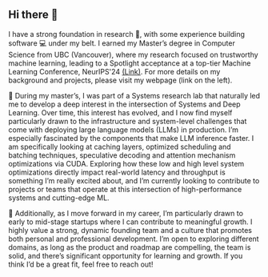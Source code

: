## Hi there 👋

I have a strong foundation in research 🧪, with some experience building software 💻 under my belt. I earned my Master’s degree in Computer Science from UBC (Vancouver), where my research focused on trustworthy machine learning, leading to a Spotlight acceptance at a top-tier Machine Learning Conference, NeurIPS'24 [(Link)](https://nips.cc/virtual/2024/poster/95529). For more details on my background and projects, please visit my webpage (link on the left).

🔭 During my master’s, I was part of a Systems research lab that naturally led me to develop a deep interest in the intersection of Systems and Deep Learning. Over time, this interest has evolved, and I now find myself particularly drawn to the infrastructure and system-level challenges that come with deploying large language models (LLMs) in production. I’m especially fascinated by the components that make LLM inference faster. I am specifically looking at caching layers, optimized scheduling and batching techniques, speculative decoding and attention mechanism optimizations via CUDA. Exploring how these low and high level system optimizations directly impact real-world latency and throughput is something I’m really excited about, and I’m currently looking to contribute to projects or teams that operate at this intersection of high-performance systems and cutting-edge ML.
 
🌱 Additionally, as I move forward in my career, I’m particularly drawn to early to mid-stage startups where I can contribute to meaningful growth. I highly value a strong, dynamic founding team and a culture that promotes both personal and professional development. I’m open to exploring different domains, as long as the product and roadmap are compelling, the team is solid, and there’s significant opportunity for learning and growth. If you think I’d be a great fit, feel free to reach out!

<!--## &#x1f4c8; Check out some of my GitHub Stats

<p float="left">
  <img align="center" src="https://github-readme-stats.vercel.app/api/top-langs/?username=greninja&hide=makefile,matlab,java,shell,javascript,css,dockerfile,c%2B%2B,c%23,c,tex,labview" />
  <img align="center" src="https://github-readme-stats.vercel.app/api?username=greninja&show_icons=true&line_height=27&count_private=true&title_color=ffffff&text_color=c9cacc&icon_color=2bbc8a&bg_color=1d1f21" />
</p>-->

<!--
**greninja/greninja** is a ✨ _special_ ✨ repository because its `README.md` (this file) appears on your GitHub profile.

Here are some ideas to get you started:

- 🔭 I’m currently working on ...
- 🌱 I’m currently learning ...
- 👯 I’m looking to collaborate on ...
- 🤔 I’m looking for help with ...
- 💬 Ask me about ...
- 📫 How to reach me: ...
- 😄 Pronouns: ...
- ⚡ Fun fact: ...
-->
